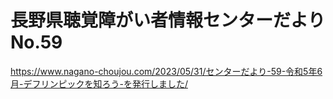 # 長野県聴覚障がい者情報センターだより No.59
https://www.nagano-choujou.com/2023/05/31/センターだより-59-令和5年6月-デフリンピックを知ろう-を発行しました/
